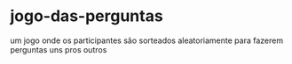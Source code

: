 # jogo-das-perguntas
um jogo onde os participantes são sorteados aleatoriamente para fazerem perguntas uns pros outros
